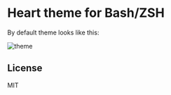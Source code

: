 # Heart theme for Bash/ZSH

By default theme looks like this:

![theme](https://github.com/gko/heart-theme/raw/master/theme.png)

## License

MIT